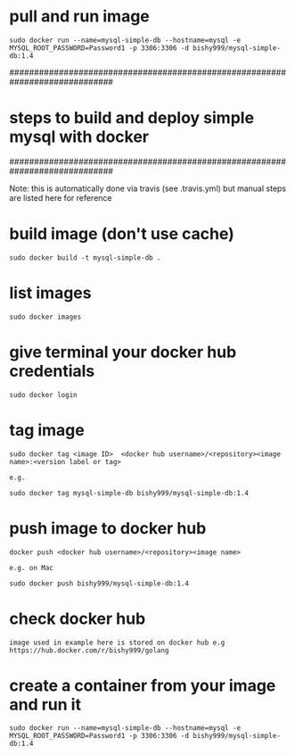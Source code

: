 # pull and run image
```
sudo docker run --name=mysql-simple-db --hostname=mysql -e MYSQL_ROOT_PASSWORD=Password1 -p 3306:3306 -d bishy999/mysql-simple-db:1.4
```


#############################################################################
#          steps to build and deploy simple mysql with docker       #
#############################################################################


Note: this is automatically done via travis (see .travis.yml) but manual steps are listed here for reference


# build image (don't use cache)
```
sudo docker build -t mysql-simple-db .
```

# list images
```
sudo docker images
```
 
# give terminal your docker hub credentials
```
sudo docker login
```



# tag image

```
sudo docker tag <image ID>  <docker hub username>/<repository><image name>:<version label or tag>

e.g.

sudo docker tag mysql-simple-db bishy999/mysql-simple-db:1.4
```


# push image to docker hub

```
docker push <docker hub username>/<repository><image name>

e.g. on Mac

sudo docker push bishy999/mysql-simple-db:1.4
```


# check docker hub

```
image used in example here is stored on docker hub e.g https://hub.docker.com/r/bishy999/golang
```


# create a container from your image and run it
```
sudo docker run --name=mysql-simple-db --hostname=mysql -e MYSQL_ROOT_PASSWORD=Password1 -p 3306:3306 -d bishy999/mysql-simple-db:1.4
```